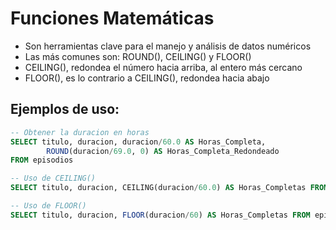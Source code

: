 # Funciones Matemáticas

- Son herramientas clave para el manejo y análisis de datos numéricos
- Las más comunes son: ROUND(), CEILING() y FLOOR()
- CEILING(), redondea el número hacia arriba, al entero más cercano
- FLOOR(), es lo contrario a CEILING(), redondea hacia abajo

## Ejemplos de uso:
```sql
-- Obtener la duracion en horas
SELECT titulo, duracion, duracion/60.0 AS Horas_Completa, 
		ROUND(duracion/69.0, 0) AS Horas_Completa_Redondeado 
FROM episodios

-- Uso de CEILING()
SELECT titulo, duracion, CEILING(duracion/60.0) AS Horas_Completas FROM episodios

-- Uso de FLOOR()
SELECT titulo, duracion, FLOOR(duracion/60) AS Horas_Completas FROM episodios
```